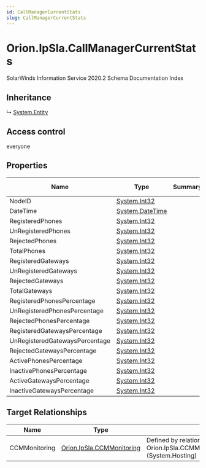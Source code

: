 ```yaml
---
id: CallManagerCurrentStats
slug: CallManagerCurrentStats
---
```


# Orion.IpSla.CallManagerCurrentStats

SolarWinds Information Service 2020.2 Schema Documentation Index

## Inheritance

↳ [System.Entity](./../System/Entity)

## Access control

everyone

## Properties

| Name | Type | Summary | Access Control |
| ------ | ------ | ------ | ------ |
| NodeID | [System.Int32](https://docs.microsoft.com/en-us/dotnet/api/system.int32) |  | everyone |
| DateTime | [System.DateTime](https://docs.microsoft.com/en-us/dotnet/api/system.datetime) |  | everyone |
| RegisteredPhones | [System.Int32](https://docs.microsoft.com/en-us/dotnet/api/system.int32) |  | everyone |
| UnRegisteredPhones | [System.Int32](https://docs.microsoft.com/en-us/dotnet/api/system.int32) |  | everyone |
| RejectedPhones | [System.Int32](https://docs.microsoft.com/en-us/dotnet/api/system.int32) |  | everyone |
| TotalPhones | [System.Int32](https://docs.microsoft.com/en-us/dotnet/api/system.int32) |  | everyone |
| RegisteredGateways | [System.Int32](https://docs.microsoft.com/en-us/dotnet/api/system.int32) |  | everyone |
| UnRegisteredGateways | [System.Int32](https://docs.microsoft.com/en-us/dotnet/api/system.int32) |  | everyone |
| RejectedGateways | [System.Int32](https://docs.microsoft.com/en-us/dotnet/api/system.int32) |  | everyone |
| TotalGateways | [System.Int32](https://docs.microsoft.com/en-us/dotnet/api/system.int32) |  | everyone |
| RegisteredPhonesPercentage | [System.Int32](https://docs.microsoft.com/en-us/dotnet/api/system.int32) |  | everyone |
| UnRegisteredPhonesPercentage | [System.Int32](https://docs.microsoft.com/en-us/dotnet/api/system.int32) |  | everyone |
| RejectedPhonesPercentage | [System.Int32](https://docs.microsoft.com/en-us/dotnet/api/system.int32) |  | everyone |
| RegisteredGatewaysPercentage | [System.Int32](https://docs.microsoft.com/en-us/dotnet/api/system.int32) |  | everyone |
| UnRegisteredGatewaysPercentage | [System.Int32](https://docs.microsoft.com/en-us/dotnet/api/system.int32) |  | everyone |
| RejectedGatewaysPercentage | [System.Int32](https://docs.microsoft.com/en-us/dotnet/api/system.int32) |  | everyone |
| ActivePhonesPercentage | [System.Int32](https://docs.microsoft.com/en-us/dotnet/api/system.int32) |  | everyone |
| InactivePhonesPercentage | [System.Int32](https://docs.microsoft.com/en-us/dotnet/api/system.int32) |  | everyone |
| ActiveGatewaysPercentage | [System.Int32](https://docs.microsoft.com/en-us/dotnet/api/system.int32) |  | everyone |
| InactiveGatewaysPercentage | [System.Int32](https://docs.microsoft.com/en-us/dotnet/api/system.int32) |  | everyone |

## Target Relationships

| Name | Type | Notes |
| ------ | ------ | ------ |
| CCMMonitoring | [Orion.IpSla.CCMMonitoring](./../Orion.IpSla/CCMMonitoring) | Defined by relationship Orion.IpSla.CCMMonitoringHostsCallManagerCurrentStats (System.Hosting) |

